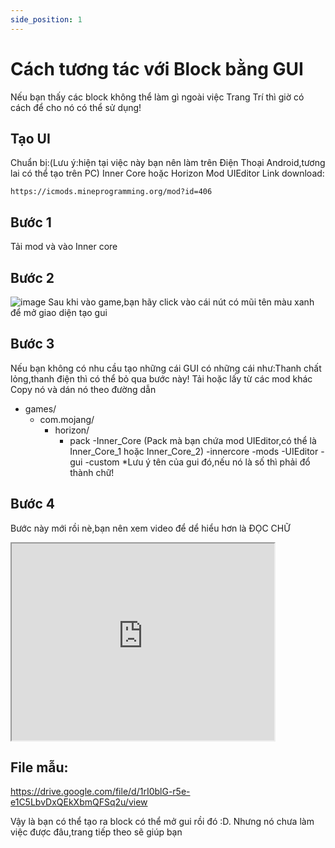 ```yaml
---
side_position: 1
---
```


# Cách tương tác với Block bằng GUI

Nếu bạn thấy các block không thể làm gì ngoài việc Trang Trí thì giờ có cách để cho nó có thể sử dụng!

## Tạo UI

Chuẩn bị:(Lưu ý:hiện tại việc này bạn nên làm trên Điện Thoại Android,tương lai có thể tạo trên PC)
Inner Core hoặc Horizon
Mod UIEditor
Link download:
```
https://icmods.mineprogramming.org/mod?id=406
```
## Bước 1
Tải mod và vào Inner core

## Bước 2
![image](https://user-images.githubusercontent.com/72791738/118440474-eb017380-b711-11eb-9cbe-afcb6dccc12d.png)
Sau khi vào game,bạn hãy click vào cái nút có mũi tên màu xanh để mở giao diện tạo gui

## Bước 3
Nếu bạn không có nhu cầu tạo những cái GUI có những cái như:Thanh chất lỏng,thanh điện thì có thể bỏ qua bước này!
Tải hoặc lấy từ các mod khác
Copy nó và dán nó theo đường dẫn
- games/  
    - com.mojang/  
       - horizon/  
           - pack
               -Inner_Core (Pack mà bạn chứa mod UIEditor,có thể là Inner_Core_1 hoặc Inner_Core_2)
                   -innercore
                       -mods
                           -UIEditor
                               -gui
                                   -custom
*Lưu ý tên của gui đó,nếu nó là số thì phải đổ thành chữ!


## Bước 4
Bước này mới rồi nè,bạn nên xem video để dể hiểu hơn là ĐỌC CHỮ

<iframe width="420" height="315"
src="https://www.youtube.com/watch?v=CKuxQYi2dgA&t=580s">
</iframe>

## File mẫu:
https://drive.google.com/file/d/1rI0blG-r5e-e1C5LbvDxQEkXbmQFSq2u/view

Vậy là bạn có thể tạo ra block có thể mở gui rồi đó :D. Nhưng nó chưa làm việc được đâu,trang tiếp theo sẽ giúp bạn

